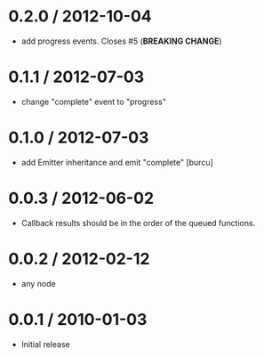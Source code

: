 
0.2.0 / 2012-10-04 
==================

  * add progress events. Closes #5 (__BREAKING CHANGE__)

0.1.1 / 2012-07-03 
==================

  * change "complete" event to "progress"

0.1.0 / 2012-07-03 
==================

  * add Emitter inheritance and emit "complete" [burcu]

0.0.3 / 2012-06-02 
==================

  * Callback results should be in the order of the queued functions.

0.0.2 / 2012-02-12 
==================

  * any node

0.0.1 / 2010-01-03
==================

  * Initial release

